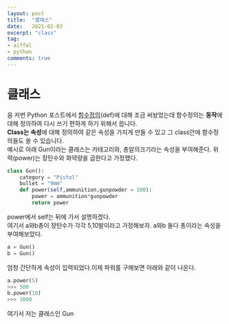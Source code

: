 ```yaml
---
layout: post
title:  "클래스"
date:   2021-02-03
excerpt: "class"
tag:
- aiffel
- python
comments: true
---
```


# 클래스 
음 저번 Python 포스트에서 [함수정의](https://hsc-1.github.io/python/#3def함수-정의)(def)에 대해 조금 써놨었는데 함수정의는 **동작**에 대해 정의하여 다시 쓰기 편하게 하기 위해서 씁니다.  
**Class는 속성**에 대해 정의하여 같은 속성을 가지게 만들 수 있고 그 class안에 함수정의들도 쓸 수 있습니다.  
예시로 아래 Gun이라는 클래스는 카테고리와, 총알의크기라는 속성을 부여해준다. 
위력(power)는 장탄수와 화약량을 곱한다고 가정했다. 
``` python
class Gun():
    category = "Pistol"
    bullet = "9mm"
    def power(self,ammunition,gunpowder = 100):
        power = ammunition*gunpowder
        return power
```
power에서 self는 뒤에 가서 설명하겠다.  
여기서 a와b총이 장탄수가 각각 5,10발이라고 가정해보자. 
a와b 둘다 총이라는 속성을 부여해보았다. 
``` python
a = Gun()
b = Gun()
```
엄청 간단하게 속성이 입력되었다.이제 파워를 구해보면 아래와 같이 나온다. 
``` python
a.power(5)
>>> 500
b.power(10)
>>> 1000
```
여기서 저는 클래스인 Gun